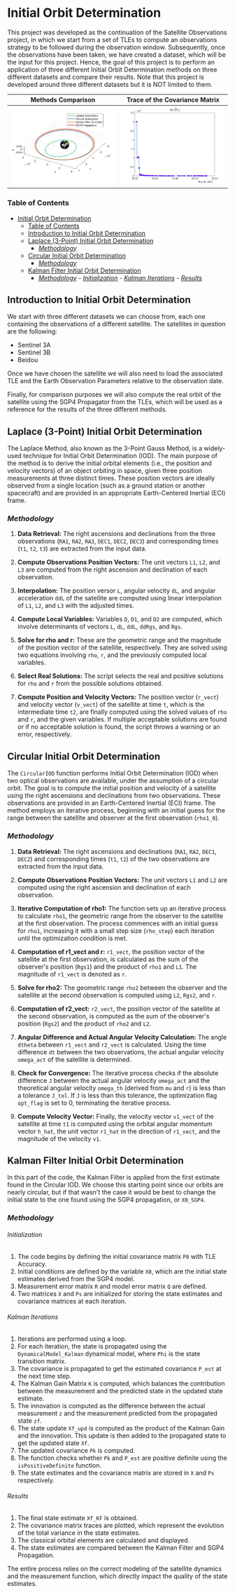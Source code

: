 # Initial Orbit Determination

This project was developed as the continuation of the Satellite Observations project, in which we start from a set of TLEs to compute an observations strategy to be followed during the observation window. Subsequently, once the observations have been taken, we have created a dataset, which will be the input for this project.
Hence, the goal of this project is to perform an application of three different Initial Orbit Determination methods on three different datasets and compare their results.
Note that this project is developed around three different datasets but it is NOT limited to them.

Methods Comparison            |  Trace of the Covariance Matrix
-------------------------|-------------------------
![Alt text](./Output/Trajectories.jpg "Trajectories Comparison") | ![Alt text](./Output/Covariance%20Matrix%20Trace.jpg "Covariance Matrix Trace")


### Table of Contents
- [Initial Orbit Determination](#initial-orbit-determination)
    - [Table of Contents](#table-of-contents)
  - [Introduction to Initial Orbit Determination](#introduction-to-initial-orbit-determination)
  - [Laplace (3-Point) Initial Orbit Determination](#laplace-3-point-initial-orbit-determination)
    - [*Methodology*](#methodology)
  - [Circular Initial Orbit Determination](#circular-initial-orbit-determination)
    - [*Methodology*](#methodology-1)
  - [Kalman Filter Initial Orbit Determination](#kalman-filter-initial-orbit-determination)
    - [*Methodology*](#methodology-2)
          - [*Initialization*](#initialization)
          - [*Kalman Iterations*](#kalman-iterations)
          - [*Results*](#results)

## Introduction to Initial Orbit Determination

We start with three different datasets we can choose from, each one containing the observations of a different satellite. The satellites in question are the following:
* Sentinel 3A
* Sentinel 3B
* Beidou

Once we have chosen the satellite we will also need to load the associated TLE and the Earth Observation Parameters relative to the observation date.

Finally, for comparison purposes we will also compute the real orbit of the satellite using the SGP4 Propagator from the TLEs, which will be used as a reference for the results of the three different methods.

## Laplace (3-Point) Initial Orbit Determination

The Laplace Method, also known as the 3-Point Gauss Method, is a widely-used technique for Initial Orbit Determination (IOD). The main purpose of the method is to derive the initial orbital elements (i.e., the position and velocity vectors) of an object orbiting in space, given three position measurements at three distinct times.
These position vectors are ideally observed from a single location (such as a ground station or another spacecraft) and are provided in an appropriate Earth-Centered Inertial (ECI) frame.

### *Methodology*

1. **Data Retrieval:** The right ascensions and declinations from the three observations (`RA1`, `RA2`, `RA3`, `DEC1`, `DEC2`, `DEC3`) and corresponding times (`t1`, `t2`, `t3`) are extracted from the input data.

2. **Compute Observations Position Vectors:** The unit vectors `L1`, `L2`, and `L3` are computed from the right ascension and declination of each observation.

3. **Interpolation:** The position versor `L`, angular velocity `dL`, and angular acceleration `ddL` of the satellite are computed using linear interpolation of `L1`, `L2`, and `L3` with the adjusted times.

4. **Compute Local Variables:** Variables `D`, `D1`, and `D2` are computed, which involve determinants of vectors `L`, `dL`, `ddL`, `ddRgs`, and `Rgs`.

5. **Solve for rho and r:** These are the geometric range and the magnitude of the position vector of the satellite, respectively. They are solved using two equations involving `rho`, `r`, and the previously computed local variables.

6. **Select Real Solutions:** The script selects the real and positive solutions for `rho` and `r` from the possible solutions obtained.

7. **Compute Position and Velocity Vectors:** The position vector (`r_vect`) and velocity vector (`v_vect`) of the satellite at time `t`, which is the intermediate time `t2`, are finally computed using the solved values of `rho` and `r`, and the given variables. If multiple acceptable solutions are found or if no acceptable solution is found, the script throws a warning or an error, respectively.


## Circular Initial Orbit Determination

The `CircularIOD` function performs Initial Orbit Determination (IOD) when two optical observations are available, under the assumption of a circular orbit. The goal is to compute the initial position and velocity of a satellite using the right ascensions and declinations from two observations. These observations are provided in an Earth-Centered Inertial (ECI) frame. The method employs an iterative process, beginning with an initial guess for the range between the satellite and observer at the first observation (`rho1_0`).

### *Methodology*

1. **Data Retrieval:** The right ascensions and declinations (`RA1`, `RA2`, `DEC1`, `DEC2`) and corresponding times (`t1`, `t2`) of the two observations are extracted from the input data.

2. **Compute Observations Position Vectors:** The unit vectors `L1` and `L2` are computed using the right ascension and declination of each observation.

3. **Iterative Computation of rho1:** The function sets up an iterative process to calculate `rho1`, the geometric range from the observer to the satellite at the first observation. The process commences with an initial guess for `rho1`, increasing it with a small step size (`rho_step`) each iteration until the optimization condition is met.

4. **Computation of r1_vect and r:** `r1_vect`, the position vector of the satellite at the first observation, is calculated as the sum of the observer's position (`Rgs1`) and the product of `rho1` and `L1`. The magnitude of `r1_vect` is denoted as `r`.

5. **Solve for rho2:** The geometric range `rho2` between the observer and the satellite at the second observation is computed using `L2`, `Rgs2`, and `r`.

6. **Computation of r2_vect:** `r2_vect`, the position vector of the satellite at the second observation, is computed as the sum of the observer's position (`Rgs2`) and the product of `rho2` and `L2`.

7. **Angular Difference and Actual Angular Velocity Calculation:** The angle `dtheta` between `r1_vect` and `r2_vect` is calculated. Using the time difference `dt` between the two observations, the actual angular velocity `omega_act` of the satellite is determined.

8. **Check for Convergence:** The iterative process checks if the absolute difference `J` between the actual angular velocity `omega_act` and the theoretical angular velocity `omega_th` (derived from `mu` and `r`) is less than a tolerance `J_tol`. If `J` is less than this tolerance, the optimization flag `opt_flag` is set to 0, terminating the iterative process.

9. **Compute Velocity Vector:** Finally, the velocity vector `v1_vect` of the satellite at time `t1` is computed using the orbital angular momentum vector `h_hat`, the unit vector `r1_hat` in the direction of `r1_vect`, and the magnitude of the velocity `v1`.


## Kalman Filter Initial Orbit Determination

In this part of the code, the Kalman Filter is applied from the first estimate found in the Circular IOD. We choose this starting point since our orbits are nearly circular, but if that wasn't the case it would be best to change the initial state to the one found using the SGP4 propagation, or `X0_SGP4`. 

### *Methodology*

###### *Initialization*

1. The code begins by defining the initial covariance matrix `P0` with TLE Accuracy.
2. Initial conditions are defined by the variable `X0`, which are the initial state estimates derived from the SGP4 model.
3. Measurement error matrix `R` and model error matrix `Q` are defined.
4. Two matrices `X` and `Ps` are initialized for storing the state estimates and covariance matrices at each iteration.

###### *Kalman Iterations*


1. Iterations are performed using a loop.
2. For each iteration, the state is propagated using the `DynamicalModel_Kalman` dynamical model, where `Phi` is the state transition matrix.
3. The covariance is propagated to get the estimated covariance `P_est` at the next time step.
4. The Kalman Gain Matrix `K` is computed, which balances the contribution between the measurement and the predicted state in the updated state estimate.
5. The innovation is computed as the difference between the actual measurement `z` and the measurement predicted from the propagated state `zf`.
6. The state update `Xf_upd` is computed as the product of the Kalman Gain and the innovation. This update is then added to the propagated state to get the updated state `Xf`.
7. The updated covariance `Pk` is computed.
8. The function checks whether `Pk` and `P_est` are positive definite using the `isPositiveDefinite` function.
9. The state estimates and the covariance matrix are stored in `X` and `Ps` respectively.

###### *Results*

1. The final state estimate `Xf_KF` is obtained.
2. The covariance matrix traces are plotted, which represent the evolution of the total variance in the state estimates.
3. The classical orbital elements are calculated and displayed.
4. The state estimates are compared between the Kalman Filter and SGP4 Propagation.

The entire process relies on the correct modeling of the satellite dynamics and the measurement function, which directly impact the quality of the state estimates.
